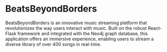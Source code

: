 # BeatsBeyondBorders
BeatsBeyondBorders is an innovative music streaming platform that revolutionizes the way users interact with music. Built on the robust React-Flask framework and integrated with the Neo4j graph database, this application offers an immersive experience, enabling users to stream a diverse library of over 400 songs in real-time. 
